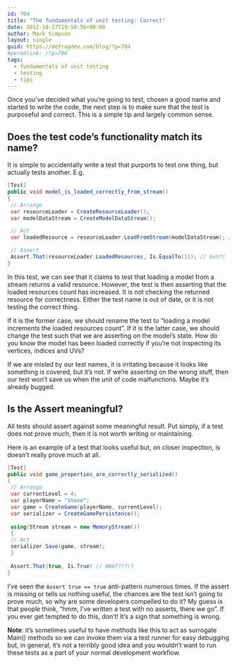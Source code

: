 ```yaml
---
id: 704
title: "The fundamentals of unit testing: Correct"
date: 2012-10-27T19:50:56+00:00
author: Mark Simpson
layout: single
guid: https://defragdev.com/blog/?p=704
#permalink: /?p=704
tags:
  - fundamentals of unit testing
  - testing
  - tips
---
```

Once you’ve decided what you’re going to test, chosen a good name and started to write the code, the next step is to make sure that the test is purposeful and correct. This is a simple tip and largely common sense.

## Does the test code’s functionality match its name?

It is simple to accidentally write a test that purports to test one thing, but actually tests another. E.g. 

```c#
[Test]  
public void model_is_loaded_correctly_from_stream()  
{  
 // Arrange  
 var resourceLoader = CreateResourceLoader();  
 var modelDataStream = CreateModelDataStream();

 // Act  
 var loadedResource = resourceLoader.LoadFromStream(modelDataStream); // fine so far

 // Assert  
 Assert.That(resourceLoader.LoadedResources, Is.EqualTo(1)); // buh?!  
}
```

In this test, we can see that it claims to test that loading a model from a stream returns a valid resource. However, the test is then asserting that the loaded resources count has increased. It is not checking the returned resource for correctness. Either the test name is out of date, or it is not testing the correct thing. 

If it is the former case, we should rename the test to “loading a model increments the loaded resources count”. If it is the latter case, we should change the test such that we are asserting on the model’s state. How do you know the model has been loaded correctly if you’re not inspecting its vertices, indices and UVs?

If we are misled by our test names, it is irritating because it looks like something is covered, but it’s not. If we’re asserting on the wrong stuff, then our test won’t save us when the unit of code malfunctions. Maybe it’s already bugged.

## Is the Assert meaningful?

All tests should assert against some meaningful result. Put simply, if a test does not prove much, then it is not worth writing or maintaining.

Here is an example of a test that looks useful but, on closer inspection, is doesn't really prove much at all. 

```c#
[Test]  
public void game_properties_are_correctly_serialized()  
{  
 // Arrange  
 var currentLevel = 4;  
 var playerName = "Steve";  
 var game = CreateGame(playerName, currentLevel);  
 var serializer = CreateGamePersistence();  
  
 using(Stream stream = new MemoryStream())  
 {  
 // Act  
 serializer.Save(game, stream);  
 }  
  
 Assert.That(true, Is.True) // WHAT?!?!?  
}
```

I’ve seen the `Assert true == true` anti-pattern numerous times. If the assert is missing or tells us nothing useful, the chances are the test isn’t going to prove much, so why are some developers compelled to do it? My guess is that people think, “hmm, I’ve written a test with no asserts, there we go”. If you ever get tempted to do this, don’t! It’s a sign that something is wrong.

**Note**: it’s sometimes useful to have methods like this to act as surrogate Main() methods so we can invoke them via a test runner for easy debugging but, in general, it’s not a terribly good idea and you wouldn’t want to run these tests as a part of your normal development workflow.